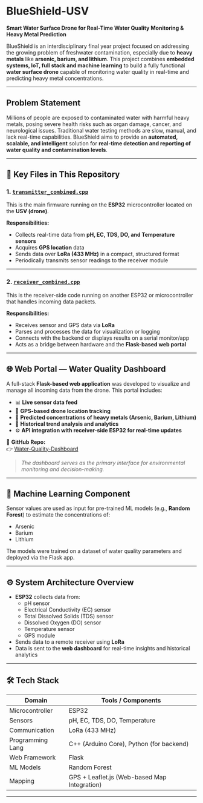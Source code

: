 # BlueShield-USV
**Smart Water Surface Drone for Real-Time Water Quality Monitoring & Heavy Metal Prediction**

BlueShield is an interdisciplinary final year project focused on addressing the growing problem of freshwater contamination, especially due to **heavy metals** like **arsenic, barium, and lithium**. This project combines **embedded systems, IoT, full stack and machine learning** to build a fully functional **water surface drone** capable of monitoring water quality in real-time and predicting heavy metal concentrations.

---

## Problem Statement

Millions of people are exposed to contaminated water with harmful heavy metals, posing severe health risks such as organ damage, cancer, and neurological issues. Traditional water testing methods are slow, manual, and lack real-time capabilities. BlueShield aims to provide an **automated, scalable, and intelligent** solution for **real-time detection and reporting of water quality and contamination levels**.

---
## 📁 Key Files in This Repository
### 1. [`transmitter_combined.cpp`](./transmitter_combined.cpp)
This is the main firmware running on the **ESP32** microcontroller located on the **USV (drone)**.

**Responsibilities:**
- Collects real-time data from **pH, EC, TDS, DO, and Temperature sensors**
- Acquires **GPS location** data
- Sends data over **LoRa (433 MHz)** in a compact, structured format
- Periodically transmits sensor readings to the receiver module

---

### 2. [`receiver_combined.cpp`](./receiver_combined.cpp)
This is the receiver-side code running on another ESP32 or microcontroller that handles incoming data packets.

**Responsibilities:**
- Receives sensor and GPS data via **LoRa**
- Parses and processes the data for visualization or logging
- Connects with the backend or displays results on a serial monitor/app
- Acts as a bridge between hardware and the **Flask-based web portal**

---

## 🌐 Web Portal — Water Quality Dashboard

A full-stack **Flask-based web application** was developed to visualize and manage all incoming data from the drone. This portal includes:

- 📊 **Live sensor data feed**
- 📍 **GPS-based drone location tracking**
- 🔬 **Predicted concentrations of heavy metals (Arsenic, Barium, Lithium)**
- 🧠 **Historical trend analysis and analytics**
- ⚙️ **API integration with receiver-side ESP32 for real-time updates**

📎 **GitHub Repo:**  
👉 [Water-Quality-Dashboard](https://github.com/azzan02/Water-Quality-Dashboard.git)

> *The dashboard serves as the primary interface for environmental monitoring and decision-making.*

---

## 🧠 Machine Learning Component

Sensor values are used as input for pre-trained ML models (e.g., **Random Forest**) to estimate the concentrations of:
- Arsenic
- Barium
- Lithium

The models were trained on a dataset of water quality parameters and deployed via the Flask app.

---

## ⚙️ System Architecture Overview

- **ESP32** collects data from:
  - pH sensor
  - Electrical Conductivity (EC) sensor
  - Total Dissolved Solids (TDS) sensor
  - Dissolved Oxygen (DO) sensor
  - Temperature sensor
  - GPS module
- Sends data to a remote receiver using **LoRa**
- Data is sent to the **web dashboard** for real-time insights and historical analytics

---

## 🛠️ Tech Stack

| Domain           | Tools / Components                             |
|------------------|-------------------------------------------------|
| Microcontroller  | ESP32                                           |
| Sensors          | pH, EC, TDS, DO, Temperature                    |
| Communication    | LoRa (433 MHz)                                  |
| Programming Lang | C++ (Arduino Core), Python (for backend)        |
| Web Framework    | Flask                                           |
| ML Models        | Random Forest                                   |
| Mapping          | GPS + Leaflet.js (Web-based Map Integration)    |

---
